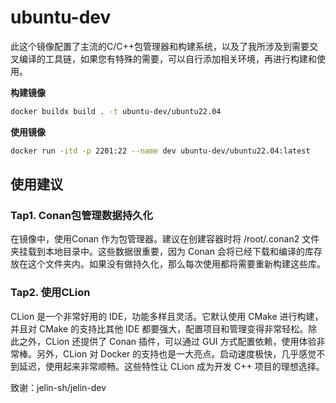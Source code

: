 # ubuntu-dev

此这个镜像配置了主流的C/C++包管理器和构建系统，以及了我所涉及到需要交叉编译的工具链，如果您有特殊的需要，可以自行添加相关环境，再进行构建和使用。

**构建镜像**

```bash
docker buildx build . -t ubuntu-dev/ubuntu22.04
```

**使用镜像**

```bash
docker run -itd -p 2201:22 --name dev ubuntu-dev/ubuntu22.04:latest
```

## 使用建议

### Tap1. Conan包管理数据持久化

在镜像中，使用Conan 作为包管理器。建议在创建容器时将 /root/.conan2 文件夹挂载到本地目录中。这些数据很重要，因为 Conan 会将已经下载和编译的库存放在这个文件夹内。如果没有做持久化，那么每次使用都将需要重新构建这些库。

### Tap2. 使用CLion

CLion 是一个非常好用的 IDE，功能多样且灵活。它默认使用 CMake 进行构建，并且对 CMake 的支持比其他 IDE 都要强大，配置项目和管理变得非常轻松。除此之外，CLion 还提供了 Conan 插件，可以通过 GUI 方式配置依赖，使用体验非常棒。另外，CLion 对 Docker 的支持也是一大亮点。启动速度极快，几乎感觉不到延迟，使用起来非常顺畅。这些特性让 CLion 成为开发 C++ 项目的理想选择。

致谢：jelin-sh/jelin-dev
